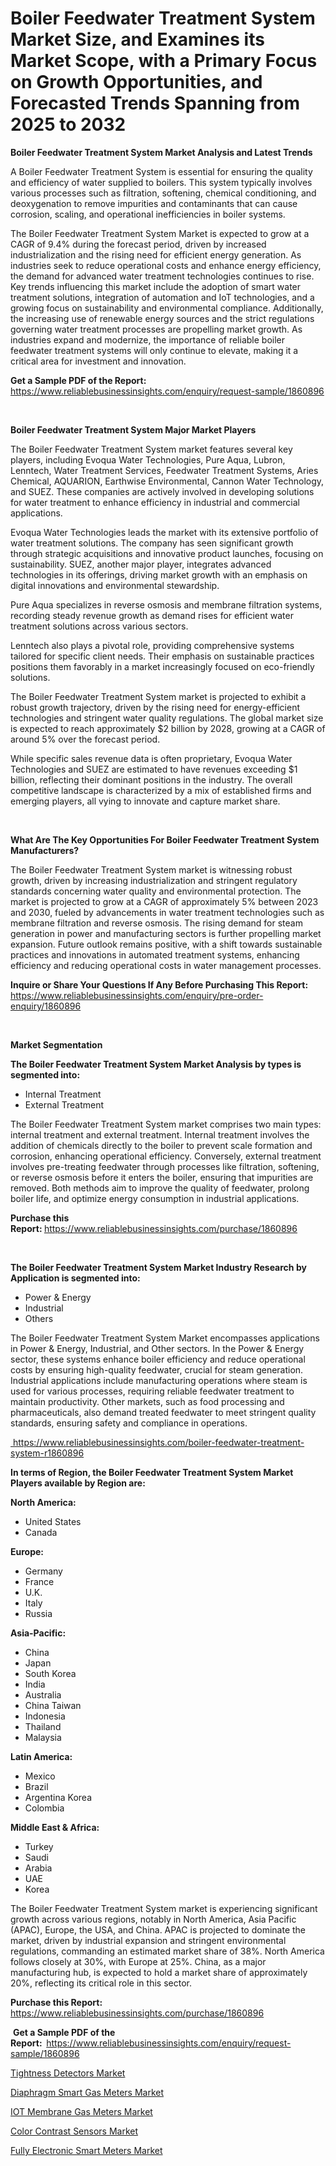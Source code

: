 <p><h1>Boiler Feedwater Treatment System Market Size, and Examines its Market Scope, with a Primary Focus on Growth Opportunities, and Forecasted Trends Spanning from 2025 to 2032</h1></p><p><strong>Boiler Feedwater Treatment System Market Analysis and Latest Trends</strong></p>
<p><p>A Boiler Feedwater Treatment System is essential for ensuring the quality and efficiency of water supplied to boilers. This system typically involves various processes such as filtration, softening, chemical conditioning, and deoxygenation to remove impurities and contaminants that can cause corrosion, scaling, and operational inefficiencies in boiler systems. </p><p>The Boiler Feedwater Treatment System Market is expected to grow at a CAGR of 9.4% during the forecast period, driven by increased industrialization and the rising need for efficient energy generation. As industries seek to reduce operational costs and enhance energy efficiency, the demand for advanced water treatment technologies continues to rise. Key trends influencing this market include the adoption of smart water treatment solutions, integration of automation and IoT technologies, and a growing focus on sustainability and environmental compliance. Additionally, the increasing use of renewable energy sources and the strict regulations governing water treatment processes are propelling market growth. As industries expand and modernize, the importance of reliable boiler feedwater treatment systems will only continue to elevate, making it a critical area for investment and innovation.</p></p>
<p><strong>Get a Sample PDF of the Report:&nbsp;</strong> <a href="https://www.reliablebusinessinsights.com/enquiry/request-sample/1860896?utm_campaign=1847&utm_medium=2&utm_source=Github&utm_content=ia&utm_term=12042025&utm_id=boiler-feedwater-treatment-system">https://www.reliablebusinessinsights.com/enquiry/request-sample/1860896</a></p>
<p>&nbsp;</p>
<p><strong>Boiler Feedwater Treatment System Major Market Players</strong></p>
<p><p>The Boiler Feedwater Treatment System market features several key players, including Evoqua Water Technologies, Pure Aqua, Lubron, Lenntech, Water Treatment Services, Feedwater Treatment Systems, Aries Chemical, AQUARION, Earthwise Environmental, Cannon Water Technology, and SUEZ. These companies are actively involved in developing solutions for water treatment to enhance efficiency in industrial and commercial applications.</p><p>Evoqua Water Technologies leads the market with its extensive portfolio of water treatment solutions. The company has seen significant growth through strategic acquisitions and innovative product launches, focusing on sustainability. SUEZ, another major player, integrates advanced technologies in its offerings, driving market growth with an emphasis on digital innovations and environmental stewardship. </p><p>Pure Aqua specializes in reverse osmosis and membrane filtration systems, recording steady revenue growth as demand rises for efficient water treatment solutions across various sectors.</p><p>Lenntech also plays a pivotal role, providing comprehensive systems tailored for specific client needs. Their emphasis on sustainable practices positions them favorably in a market increasingly focused on eco-friendly solutions.</p><p>The Boiler Feedwater Treatment System market is projected to exhibit a robust growth trajectory, driven by the rising need for energy-efficient technologies and stringent water quality regulations. The global market size is expected to reach approximately $2 billion by 2028, growing at a CAGR of around 5% over the forecast period.</p><p>While specific sales revenue data is often proprietary, Evoqua Water Technologies and SUEZ are estimated to have revenues exceeding $1 billion, reflecting their dominant positions in the industry. The overall competitive landscape is characterized by a mix of established firms and emerging players, all vying to innovate and capture market share.</p></p>
<p>&nbsp;</p>
<p><strong>What Are The Key Opportunities For Boiler Feedwater Treatment System Manufacturers?</strong></p>
<p><p>The Boiler Feedwater Treatment System market is witnessing robust growth, driven by increasing industrialization and stringent regulatory standards concerning water quality and environmental protection. The market is projected to grow at a CAGR of approximately 5% between 2023 and 2030, fueled by advancements in water treatment technologies such as membrane filtration and reverse osmosis. The rising demand for steam generation in power and manufacturing sectors is further propelling market expansion. Future outlook remains positive, with a shift towards sustainable practices and innovations in automated treatment systems, enhancing efficiency and reducing operational costs in water management processes.</p></p>
<p><strong>Inquire or Share Your Questions If Any Before Purchasing This Report:</strong> <a href="https://www.reliablebusinessinsights.com/enquiry/pre-order-enquiry/1860896?utm_campaign=1847&utm_medium=2&utm_source=Github&utm_content=ia&utm_term=12042025&utm_id=boiler-feedwater-treatment-system">https://www.reliablebusinessinsights.com/enquiry/pre-order-enquiry/1860896</a></p>
<p>&nbsp;</p>
<p><strong>Market Segmentation</strong></p>
<p><strong>The Boiler Feedwater Treatment System Market Analysis by types is segmented into:</strong></p>
<p><ul><li>Internal Treatment</li><li>External Treatment</li></ul></p>
<p><p>The Boiler Feedwater Treatment System market comprises two main types: internal treatment and external treatment. Internal treatment involves the addition of chemicals directly to the boiler to prevent scale formation and corrosion, enhancing operational efficiency. Conversely, external treatment involves pre-treating feedwater through processes like filtration, softening, or reverse osmosis before it enters the boiler, ensuring that impurities are removed. Both methods aim to improve the quality of feedwater, prolong boiler life, and optimize energy consumption in industrial applications.</p></p>
<p><strong>Purchase this Report:&nbsp;</strong><a href="https://www.reliablebusinessinsights.com/purchase/1860896?utm_campaign=1847&utm_medium=2&utm_source=Github&utm_content=ia&utm_term=12042025&utm_id=boiler-feedwater-treatment-system">https://www.reliablebusinessinsights.com/purchase/1860896</a></p>
<p>&nbsp;</p>
<p><strong>The Boiler Feedwater Treatment System Market Industry Research by Application is segmented into:</strong></p>
<p><ul><li>Power & Energy</li><li>Industrial</li><li>Others</li></ul></p>
<p><p>The Boiler Feedwater Treatment System Market encompasses applications in Power & Energy, Industrial, and Other sectors. In the Power & Energy sector, these systems enhance boiler efficiency and reduce operational costs by ensuring high-quality feedwater, crucial for steam generation. Industrial applications include manufacturing operations where steam is used for various processes, requiring reliable feedwater treatment to maintain productivity. Other markets, such as food processing and pharmaceuticals, also demand treated feedwater to meet stringent quality standards, ensuring safety and compliance in operations.</p></p>
<p><a href="https://www.reliablebusinessinsights.com/boiler-feedwater-treatment-system-r1860896?utm_campaign=1847&utm_medium=2&utm_source=Github&utm_content=ia&utm_term=12042025&utm_id=boiler-feedwater-treatment-system">&nbsp;https://www.reliablebusinessinsights.com/boiler-feedwater-treatment-system-r1860896</a></p>
<p><strong>In terms of Region, the Boiler Feedwater Treatment System Market Players available by Region are:</strong></p>
<p>
    <p> <strong> North America: </strong>
        <ul>
            <li>United States</li>
            <li>Canada</li>
        </ul>
        </p> 
    <p> <strong> Europe: </strong>
        <ul>
            <li>Germany</li>
            <li>France</li>
            <li>U.K.</li>
            <li>Italy</li>
            <li>Russia</li>
        </ul>
        </p> 
    <p> <strong> Asia-Pacific: </strong>
        <ul>
            <li>China</li>
            <li>Japan</li>
            <li>South Korea</li>
            <li>India</li>
            <li>Australia</li>
            <li>China Taiwan</li>
            <li>Indonesia</li>
            <li>Thailand</li>
            <li>Malaysia</li>
        </ul>
        </p> 
    <p> <strong> Latin America: </strong>
        <ul>
            <li>Mexico</li>
            <li>Brazil</li>
            <li>Argentina Korea</li>
            <li>Colombia</li>
        </ul>
        </p> 
    <p> <strong> Middle East & Africa: </strong>
        <ul>
            <li>Turkey</li>
            <li>Saudi</li>
            <li>Arabia</li>
            <li>UAE</li>
            <li>Korea</li>
        </ul>
    </p>
    </p>
<p><p>The Boiler Feedwater Treatment System market is experiencing significant growth across various regions, notably in North America, Asia Pacific (APAC), Europe, the USA, and China. APAC is projected to dominate the market, driven by industrial expansion and stringent environmental regulations, commanding an estimated market share of 38%. North America follows closely at 30%, with Europe at 25%. China, as a major manufacturing hub, is expected to hold a market share of approximately 20%, reflecting its critical role in this sector.</p></p>
<p><strong>Purchase this Report: </strong><a href="https://www.reliablebusinessinsights.com/purchase/1860896?utm_campaign=1847&utm_medium=2&utm_source=Github&utm_content=ia&utm_term=12042025&utm_id=boiler-feedwater-treatment-system">https://www.reliablebusinessinsights.com/purchase/1860896</a></p>
<p>&nbsp;<strong>Get a Sample PDF of the Report:&nbsp;&nbsp;</strong><a href="https://www.reliablebusinessinsights.com/enquiry/request-sample/1860896?utm_campaign=1847&utm_medium=2&utm_source=Github&utm_content=ia&utm_term=12042025&utm_id=boiler-feedwater-treatment-system">https://www.reliablebusinessinsights.com/enquiry/request-sample/1860896</a></p>
<p><strong></strong></p>
<p><p><a href="https://github.com/kitsossadien/Market-Research-Report-List-1/blob/main/tightness-detectors-market.md?utm_campaign=1847&utm_medium=2&utm_source=Github&utm_content=ia&utm_term=12042025&utm_id=boiler-feedwater-treatment-system">Tightness Detectors Market</a></p><p><a href="https://github.com/edriceakeime/Market-Research-Report-List-1/blob/main/diaphragm-smart-gas-meters-market.md?utm_campaign=1847&utm_medium=2&utm_source=Github&utm_content=ia&utm_term=12042025&utm_id=boiler-feedwater-treatment-system">Diaphragm Smart Gas Meters Market</a></p><p><a href="https://github.com/olesjaquah/Market-Research-Report-List-1/blob/main/iot-membrane-gas-meters-market.md?utm_campaign=1847&utm_medium=2&utm_source=Github&utm_content=ia&utm_term=12042025&utm_id=boiler-feedwater-treatment-system">IOT Membrane Gas Meters Market</a></p><p><a href="https://github.com/seppelharjap/Market-Research-Report-List-1/blob/main/color-contrast-sensors-market.md?utm_campaign=1847&utm_medium=2&utm_source=Github&utm_content=ia&utm_term=12042025&utm_id=boiler-feedwater-treatment-system">Color Contrast Sensors Market</a></p><p><a href="https://github.com/fungkychiman/Market-Research-Report-List-1/blob/main/fully-electronic-smart-meters-market.md?utm_campaign=1847&utm_medium=2&utm_source=Github&utm_content=ia&utm_term=12042025&utm_id=boiler-feedwater-treatment-system">Fully Electronic Smart Meters Market</a></p></p>